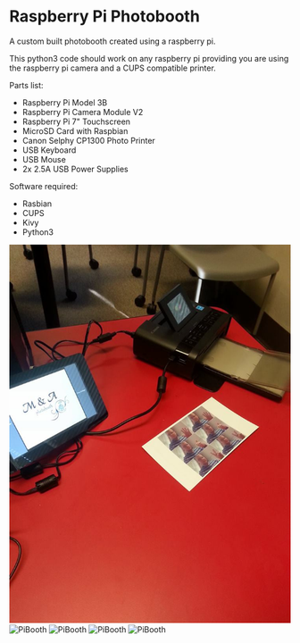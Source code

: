 # Raspberry Pi Photobooth

A custom built photobooth created using a raspberry pi.

This python3 code should work on any raspberry pi providing you are using the raspberry pi camera and a CUPS compatible printer.


Parts list:
* Raspberry Pi Model 3B
* Raspberry Pi Camera Module V2
* Raspberry Pi 7" Touchscreen
* MicroSD Card with Raspbian
* Canon Selphy CP1300 Photo Printer
* USB Keyboard
* USB Mouse
* 2x 2.5A USB Power Supplies


Software required:
* Rasbian
* CUPS
* Kivy
* Python3

![PiBooth](https://github.com/mtb29/pibooth/blob/master/photos/pibooth.jpg?raw=true)
![PiBooth](https://github.com/mtb29/pibooth/blob/master/photos/pibooth2.jpg?raw=true)
![PiBooth](https://github.com/mtb29/pibooth/blob/master/photos/pibooth3.jpg?raw=true)
![PiBooth](https://github.com/mtb29/pibooth/blob/master/photos/pibooth4.jpg?raw=true)
![PiBooth](https://github.com/mtb29/pibooth/blob/master/photos/pibooth5.jpg?raw=true)
